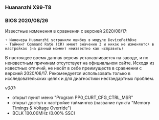 ### Huananzhi X99-T8
### BIOS 2020/08/26
Известные изменения в сравнении с версией 2020/08/17:

    + Инженеры Huananzhi устранили ошибку в модуле DevicePathDxe
    - Тайминг Command Rate (CR) имеет значение 3 и никак не изменяется в настройках (на данный момент неизвестно как исправить)
    
В настоящее время данная версия устанавливается на заводе, и по неизвестным причинам отсутствует на официальном сайте. Исходя из известных отличий, не несёт в себе преимуществ в сравнении с версией 2020/08/17. Рекомендуется использовать только в исследовательских целях и для диагностики нестандартных проблем.

*v001:*
* открыт пункт меню "Program PP0_CURT_CFG_CTRL_MSR"
* открыт доступ к настройке таймингов (название пункта "Memory Timings & Voltage Override")
* BCLK 100.00MHz (0.00% SSC) 
